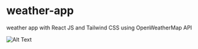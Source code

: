 # weather-app
weather app with React JS and Tailwind CSS using OpenWeatherMap API


![Alt Text](https://media.giphy.com/media/aaoTRUWeCG2FnYWWtK/giphy.gif)


